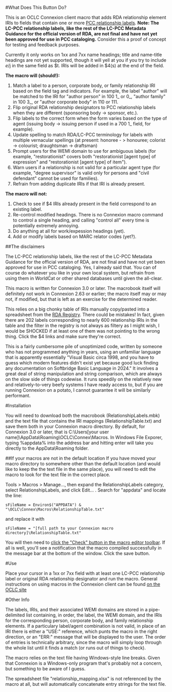 #What Does This Button Do?

This is an OCLC Connexion client macro that adds RDA relationship element IRIs to fields that contain one or more [PCC relationship labels](https://www.loc.gov/aba/rda/mgd/relationshipLabels/index.html). **Note: The LC-PCC relationship labels, like the rest of the LC-PCC Metadata Guidance for the official version of RDA, are not final and have not yet been approved for use in PCC cataloging.** Consider this a proof of concept for testing and feedback purposes.

Currently it only works on 1xx and 7xx name headings; title and name-title headings are not yet supported, though it will yell at you if you try to include $e/$j in the same field as $t. IRIs will be added in $4(s) at the end of the field.

**The macro will (should!):**

1. Match a label to a person, corporate body, or family relationship IRI based on the field tag and indicators. For example, the label "author" will be matched to the IRI for "author person" in 100 1_ or 0_, "author family" in 100 3_, or "author corporate body" in 110 or 111.
2. Flip original RDA relationship designators to PCC relationship labels when they are different (sponsoring body -> sponsor, etc.).
3. Flip labels to the correct form when the form varies based on the type of agent (issuing body -> issuing person if used in a 700 1_ field, for example).
4. Update spelling to match RDA/LC-PCC terminology for labels with multiple vernacular spellings (at present: honoree - > honouree; colorist -> colourist; draughtsman -> draftsman)
5. Prompt users for the WEMI domain to use for ambiguous labels (for example, "restorationist" covers both "restorationist [agent type] of expression" and "restorationist [agent type] of item").
6. Warn users if a relationship is not valid for a particular agent type (for example, "degree supervisor" is valid only for persons and "civil defendant" cannot be used for families).
7. Refrain from adding duplicate IRIs if that IRI is already present.

**The macro will not:**
 
1. Check to see if $4 IRIs already present in the field correspond to an existing label.
2. Re-control modified headings. There is no Connexion macro command to control a single heading, and calling "control all" every time is potentially extremely annoying.
3. Do anything at all for work/expession headings (yet).
4. Add or modify labels based on MARC relator codes (yet?).

##The disclaimers

The LC-PCC relationship labels, like the rest of the LC-PCC Metadata Guidance for the official version of RDA, are not final and have not yet been approved for use in PCC cataloging. Yes, I already said that. You can of course do whatever you like in your own local system, but refrain from using them in WorldCat or other shared databases until given the all-clear.

This macro is written for Connexion 3.0 or later. The macrobook itself will definitely not work in Connexion 2.63 or earlier; the macro itself may or may not, if modified, but that is left as an exercise for the determined reader.

This relies on a big chonky table of IRIs manually copy/pasted into a spreadsheet from the [RDA Registry](https://rdaregistry.info). There could be mistakes! In fact, given there are 202 labels corresponding to nearly 600 relationship IRIs in the table and the filter in the registry is not always as filtery as I might wish, I would be SHOCKED if at least one of them was not pointing to the wrong thing. Click the $4 links and make sure they're correct.

This is a fairly cumbersome pile of unoptimized code, written by someone who has not programmed anything in years, using an unfamiliar language that is apparently essentially "Visual Basic circa 1998, and you have to guess which modern features didn't exist yet because good luck finding any documentation on Softbridge Basic Language in 2024."  It involves a great deal of string manipulation and string comparison, which are always on the slow side of things codewise. It runs speedily on the relatively new and relatively-to-very beefy systems I have ready access to, but if you are running Connexion on a potato, I cannot guarantee it will be similarly performant.

#Installation

You will need to download both the macrobook (RelationshipLabels.mbk) and the text file that contains the IRI mappings (RelationshipTable.txt) and save them both in your Connexion macro directory. By default, for Connexion 3.0 or later, that is C:\Users\[your user name]\AppData\Roaming\OCLC\Connex\Macros. In Windows File Exporer, typing %appdata% into the address bar and hitting enter will take you directly to the AppData\Roaming folder.

##If your macros are not in the default location
If you have moved your macro directory to somewhere other than the default location (and would like to keep the the text file in the same place), you will need to edit the macro to look for the text file in the correct place.

Tools > Macros > Manage..., then expand the RelationshipLabels category, select RelationshipLabels, and click Edit... . Search for "appdata" and locate the line:

```
sFileName = Environ$("APPDATA") & "\OCLC\Connex\Macros\RelationshipTable.txt"
```

and replace it with

```
sFileName = "[full path to your Connexion macro directory]\RelationshipTable.txt"
```

You will then need to [click the "Check" button in the macro editor toolbar](https://help.oclc.org/Metadata_Services/Connexion/Connexion_client/Connexion_client_basics/Use_macros/Use_Connexion_client_macros/10Create_Connexion_client_macros#Check_macro_syntax). If all is well, you'll see a notification that the macro compiled successfully in the message bar at the bottom of the window. Click the save button.

#Use

Place your cursor in a 1xx or 7xx field with at least one LC-PCC relationship label or original RDA relationship designator and run the macro. General instructions on using macros in the Connexion client can be found [on the OCLC site](https://help.oclc.org/Metadata_Services/Connexion/Connexion_client/Connexion_client_basics/Use_macros/Use_Connexion_client_macros/20Work_with_Connexion_client_macros#Run_macros)

#Other Info

The labels, IRIs, and their associated WEMI domains are stored in a pipe-delimited list containing, in order, the label, the WEMI domain, and the IRIs for the corresponding person, corporate body, and family relationship elements. If a particulary label/agent combination is not valid, in place of an IRI there is either a "USE:" reference, which punts the macro in the right direction, or an "ERR:" message that will be displayed to the user. The order of entries is technically arbitrary, since the macro will simply loop through the whole list until it finds a match (or runs out of things to check).

The macro relies on the text file having Windows-style line breaks. Given that Connexion is a Windows-only program that's probably not a concern, but something to be aware of I guess.

The spreadsheet file "relationship_mapping.xlsx" is not referenced by the macro at all, but will automatically concatenate entry strings for the text file.